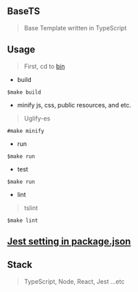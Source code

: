 ## BaseTS
> Base Template written in TypeScript


## Usage

> First, cd to [bin](https://github.com/tingwei628/react-component/tree/master/src/BaseTS/bin)

- build
```
$make build
```

- minify js, css, public resources, and etc.
> Uglify-es
```
#make minify
```

- run
```
$make run
```

- test
```
$make run
```

- lint
> tslint
```
$make lint
```

## [Jest setting in package.json](https://github.com/tingwei628/react-component/blob/master/package.json#L93)

## Stack
> TypeScript, Node, React, Jest ...etc
